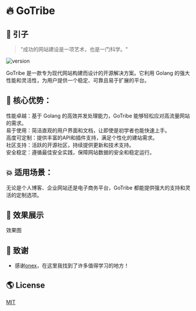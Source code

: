 # 🔥 **GoTribe**

## 🌌 引子
> "成功的网站建设是一项艺术，也是一门科学。"

![version](https://img.shields.io/badge/version-1.x-blue)

GoTribe 是一款专为现代网站构建而设计的开源解决方案。它利用 Golang 的强大性能和灵活性，为用户提供一个稳定、可靠且易于扩展的平台。

## 🚀 核心优势：

性能卓越：基于 Golang 的高效并发处理能力，GoTribe 能够轻松应对高流量网站的需求。  
易于使用：简洁直观的用户界面和文档，让即使是初学者也能快速上手。  
高度可定制：提供丰富的API和插件支持，满足个性化的建站需求。  
社区支持：活跃的开源社区，持续提供更新和技术支持。  
安全稳定：遵循最佳安全实践，保障网站数据的安全和稳定运行。  

## 💥 适用场景：
无论是个人博客、企业网站还是电子商务平台，GoTribe 都能提供强大的支持和灵活的定制选项。

## 🎨 效果展示
效果图

## 🍁 致谢
- 感谢[onex](https://github.com/superproj/onex)，在这里我找到了许多值得学习的地方！



## 🌎 License

[MIT](https://choosealicense.com/licenses/mit/)
